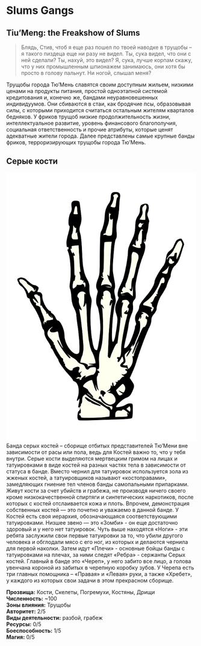 # Slums Gangs
## Tiu’Meng: the Freakshow of Slums

> Блядь, Стив, чтоб я еще раз пошел по твоей наводке в трущобы – я такого пиздеца еще ни разу не видел. Ты, сука видел, что они с ней сделали? Ты, нахуй, это видел? Я, сука, лучше корпам скажу, что у них промышленным шпионажем занимаюсь, они хотя бы просто в голову пальнут. Ни ногой, слышал меня?

Трущобы города Тю’Мень славятся своим доступным жильем, низкими ценами на продукты питания, простой одноэтапной системой кредитования и, конечно же, бандами неуравновешенных индивидуумов. Они сбиваются в стаи, как бродячие псы, образовывая силы, с которыми приходится считаться остальным жителям кварталов бедняков. У фриков трущоб низкие продолжительность жизни, интеллектуальное развитие, уровень финансового благополучия, социальная ответственность и прочие атрибуты, которые ценят адекватные жители города. Далее представлены самые крупные банды фриков, терроризирующих трущобы города Тю’Мень.

## Серые кости
![](images/grey_bones.png)  \
Банда серых коcтей – сборище отбитых представителей Тю’Мени вне зависимости от расы или пола, ведь для Костей важно то, что у тебя внутри. Серые кости выделяются мертвецким гримом на лицах и татуировками в виде костей на разных частях тела в зависимости от статуса в банде. Вместо чернил для татуировок используется зола из жженых костей, а татуировщиков называют «костоправами», замедляющих гниение тел членов банды самопальными припарками. Живут кости за счет убийств и грабежа, не производя ничего своего кроме низкокачественной спиртяги и синтетических наркотиков, после которых с костей отслаивается кожа и плоть. Впрочем, демонстрация собственных костей — это почетно и уважаемо в данной банде.
У Костей есть своя иерархия, обозначающаяся соответствующими татуировками. Низшее звено — это «Зомби» - он еще достаточно здоровый и у него нет татуировок. Чуть выше находятся «Ноги» - эти ребята заслужили свои первые татуировки за то, что убили другого человека и обглодали мясо с его ног, из которых и делаются чернила для первой наколки. Затем идут «Плечи» - основные бойцы банды с татуировками на плечах, за ними следят «Ребра» - сержанты Серых костей. Главный в банде это «Череп», у него забито все лицо, а голова увенчана короной из забитых в черепную коробку зубов. У Черепа есть три главных помощника – «Правая» и «Левая» руки, а также «Хребет», у каждого из которых свои задачи в этом прекрасном сборище.

**Прозвища:** Кости, Скелеты, Погремухи, Костяны, Дрищи  \
**Численность:** ~100  \
**Зоны влияния:** Трущобы  \
**Авторитет:** 2/5  \
**Виды деятельности:** разбой, грабеж  \
**Ресурсы:** 0/5  \
**Боеспособность:** 1/5  \
**Магия:** 0/5
